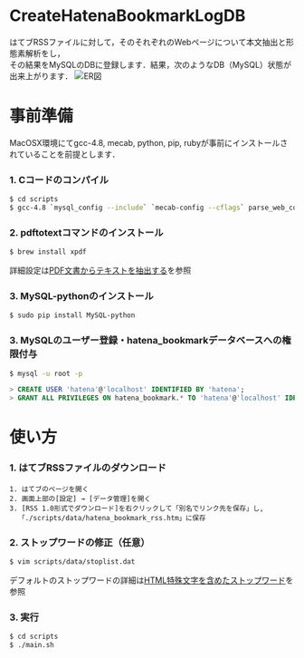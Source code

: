 CreateHatenaBookmarkLogDB
=========================

はてブRSSファイルに対して，そのそれぞれのWebページについて本文抽出と形態素解析をし，  
その結果をMySQLのDBに登録します．結果，次のようなDB（MySQL）状態が出来上がります．
![ER図](http://cdn-ak.f.st-hatena.com/images/fotolife/n/ni66ling/20141223/20141223153137.png)  

# 事前準備
MacOSX環境にてgcc-4.8, mecab, python, pip, rubyが事前にインストールされていることを前提とします．
### 1. Cコードのコンパイル
```bash
$ cd scripts
$ gcc-4.8 `mysql_config --include` `mecab-config --cflags` parse_web_content_to_morpheme.cpp `mysql_config --libs` `mecab-config --libs` -fopenmp -o parse_web_content_to_morpheme.o
```
### 2. pdftotextコマンドのインストール
```bash
$ brew install xpdf
```
詳細設定は[PDF文書からテキストを抽出する](http://d.hatena.ne.jp/uchiuchiyama/20060509/1147184615 "PDF文書からテキストを抽出する")を参照
### 3. MySQL-pythonのインストール
```bash
$ sudo pip install MySQL-python
```
### 3. MySQLのユーザー登録・hatena_bookmarkデータベースへの権限付与
```bash
$ mysql -u root -p
```
```sql
> CREATE USER 'hatena'@'localhost' IDENTIFIED BY 'hatena';
> GRANT ALL PRIVILEGES ON hatena_bookmark.* TO 'hatena'@'localhost' IDENTIFIED BY 'hatena'; 
```

# 使い方
### 1. はてブRSSファイルのダウンロード
```
1. はてブのページを開く
2. 画面上部の[設定] → [データ管理]を開く
3. [RSS 1.0形式でダウンロード]を右クリックして「別名でリンク先を保存」し,
   ｢./scripts/data/hatena_bookmark_rss.htm」に保存
```

### 2. ストップワードの修正（任意）
```bash
$ vim scripts/data/stoplist.dat
```
デフォルトのストップワードの詳細は[HTML特殊文字を含めたストップワード](http://d.hatena.ne.jp/ni66ling/20141130 "HTML特殊文字を含めたストップワード")を参照
### 3. 実行
```bash
$ cd scripts
$ ./main.sh
```
